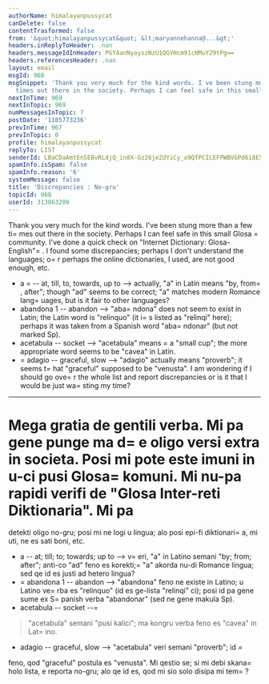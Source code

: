 ```yaml
---
authorName: himalayanpussycat
canDelete: false
contentTrasformed: false
from: '&quot;himalayanpussycat&quot; &lt;maryannehanna@...&gt;'
headers.inReplyToHeader: .nan
headers.messageIdInHeader: PGY4anNyayszNzU1QGVHcm91cHMuY29tPg==
headers.referencesHeader: .nan
layout: email
msgId: 968
msgSnippet: 'Thank you very much for the kind words. I ve been stung more than a few
  times out there in the society. Perhaps I can feel safe in this small Glosa community. '
nextInTime: 969
nextInTopic: 969
numMessagesInTopic: 7
postDate: '1185773236'
prevInTime: 967
prevInTopic: 0
profile: himalayanpussycat
replyTo: LIST
senderId: LBaCDaAmtEn5EBvRLdjQ_in8X-Gz26jeZdYiCy_o9QfPCILEFPWBVGPd6i8E5dsfjjK-TSCb8IdRs3ViZdGdgmKN_CQFHbXz6KM-56XN8P8V42jxaOo
spamInfo.isSpam: false
spamInfo.reason: '6'
systemMessage: false
title: 'Discrepancies : No-gru'
topicId: 968
userId: 313863209
---
```


Thank you very much for the kind words. I've been stung more than a 
few ti=
mes out there in the society. Perhaps I can feel safe in this 
small Glosa =
community. 
I've done a quick check on "Internet Dictionary: Glosa-English"=
. I 
found some discrepancies; perhaps I don't understand the languages; 
o=
r perhaps the online dictionaries, I used, are not good enough, 
etc. 
- a =
-- at, till, to, towards, up to --> actually, "a" in Latin means 
"by, from=
, after"; though "ad" seems to be correct; "a" matches 
modern Romance lang=
uages, but is it fair to other languages? 
- abandona 1 -- abandon --> "aba=
ndona" does not seem to exist in 
Latin; the Latin word is "relinquo" (it i=
s listed as "relinqi" 
here); perhaps it was taken from a Spanish word "aba=
ndonar" (but not 
marked Sp). 
- acetabula -- socket --> "acetabula" means =
a "small cup"; the more 
appropriate word seems to be "cavea" in Latin. 
- =
adagio -- graceful, slow --> "adagio" actually means "proverb"; it 
seems t=
hat "graceful" supposed to be "venusta". 
I am wondering if I should go ove=
r the whole list and report 
discrepancies or is it that I would be just wa=
sting my time? 
 ***** 
Mega gratia de gentili verba. Mi pa gene punge ma d=
e oligo versi 
extra in societa. Posi mi pote este imuni in u-ci pusi Glosa=
 komuni. 
Mi nu-pa rapidi verifi de "Glosa Inter-reti Diktionaria". Mi pa 
=
detekti oligo no-gru; posi mi ne logi u lingua; alo posi epi-fi 
diktionari=
a, mi uti, ne es sati boni, etc. 
- a -- at; till; to; towards; up to --> v=
eri, "a" in Latino semani 
"by; from; after"; anti-co "ad" feno es korekti;=
 "a" akorda nu-di 
Romance lingua; sed qe id es justi ad hetero lingua? 
- =
abandona 1 -- abandon --> "abandona" feno ne existe in Latino; u 
Latino ve=
rba es "relinquo" (id es ge-lista "relinqi" ci); posi id pa 
gene sume ex S=
panish verba "abandonar" (sed ne gene makula Sp). 
- acetabula -- socket --=
> "acetabula" semani "pusi kalici"; ma 
kongru verba feno es "cavea" in Lat=
ino. 
- adagio -- graceful, slow --> "acetabula" veri semani "proverb"; id =

feno, qod "graceful" postula es "venusta". 
Mi qestio se; si mi debi skana=
 holo lista, e reporta no-gru; alo qe 
id es, qod mi sio solo disipa mi tem=
? 
 


